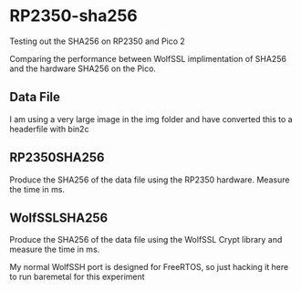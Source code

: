 # RP2350-sha256
Testing out the SHA256 on RP2350 and Pico 2

Comparing the performance between WolfSSL implimentation of SHA256 and the hardware SHA256 on the Pico.


## Data File
I am using a very large image in the img folder and have converted this to a headerfile with bin2c

## RP2350SHA256
Produce the SHA256 of the data file using the RP2350 hardware. Measure the time in ms.

## WolfSSLSHA256
Produce the SHA256 of the data file using the WolfSSL Crypt library and measure the time in ms.

My normal WolfSSH port is designed for FreeRTOS, so just hacking it here to run baremetal for this experiment